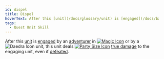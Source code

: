 ```yaml
---
id: dispel
title: Dispel
hoverText: After this [unit](/docs/glossary/unit) is [engaged](/docs/battles/adventurer-turn/engage) by an [adventurer](/docs/glossary/adventurer) in [Magic battle form](/docs/battles/battle-forms/magic) or by a Daedra unit, this unit deals [party size](/docs/glossary/party-size) [true damage](/docs/glossary/true-damage) to the engaging unit, even if [defeated](/docs/glossary/defeated).
tags:
  - Quest Unit Skill
---
```


After this [unit](/docs/glossary/unit) is [engaged](/docs/battles/adventurer-turn/engage) by an [adventurer](/docs/glossary/adventurer) in [<img src="/icons/magic.svg" alt="Magic Icon" class="icon-svg" />](/docs/battles/battle-forms/magic) or by a <img src="/icons/daedra.svg" alt="Daedra Icon" class="icon-svg" /> unit, this unit deals [<img src="/icons/party-size.svg" alt="Party Size Icon" class="icon-svg" />](/docs/glossary/party-size) [true damage](/docs/glossary/true-damage) to the engaging unit, even if [defeated](/docs/glossary/defeated).
